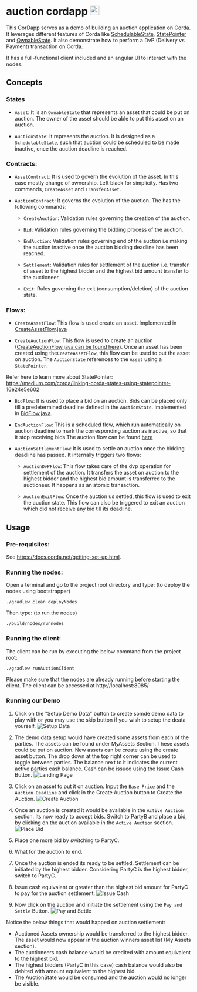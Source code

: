 # auction cordapp [<img src="../../webIDE.png" height=25 />](https://ide.corda.net/?folder=/home/coder/samples-java/Advanced/auction-cordapp)

This CorDapp serves as a demo of building an auction application on Corda. It leverages
different features of Corda like [SchedulableState](https://docs.corda.net/docs/corda-os/event-scheduling.html#how-to-implement-scheduled-events), [StatePointer](https://docs.corda.net/docs/corda-os/api-states.html#state-pointers) and [OwnableState](https://docs.corda.net/docs/corda-os/api-states.html#ownablestate). It also demonstrate
how to perform a DvP (Delivery vs Payment) transaction on Corda.

It has a full-functional client included and an angular UI to interact with the nodes.

## Concepts

### States

- `Asset`: It is an `OwnableState` that represents an asset that could be put on auction. The owner
of the asset should be able to put this asset on an auction.

- `AuctionState`: It represents the auction. It is designed as a `SchedulableState`, such that auction
could be scheduled to be made inactive, once the auction deadline is reached.

### Contracts:

- `AssetContract`: It is used to govern the evolution of the asset. In this case mostly change of
ownership. Left black for simplicity. Has two commands, `CreateAsset` and `TransferAsset`.

- `AuctionContract`: It governs the evolution of the auction. The has the following commands:

  - `CreateAuction`: Validation rules governing the creation of the auction.

  - `Bid`: Validation rules governing the bidding process of the auction.

  - `EndAuction`: Validation rules governing end of the auction i.e making the auction inactive
    once the auction bidding deadline has been reached.

  - `Settlement`: Validation rules for settlement of the auction i.e. transfer of asset to the
    highest bidder and the highest bid amount transfer to the auctioneer.

  - `Exit`: Rules governing the exit (consumption/deletion) of the auction state.

### Flows:

- `CreateAssetFlow`: This flow is used create an asset. Implemented in [CreateAssetFlow.java](./workflows/src/main/java/net/corda/samples/flows/CreateAssetFlow.java#L44-L66)

- `CreateAuctionFlow`: This flow is used to create an auction ([CreateAuctionFlow.java can be found here](./workflows/src/main/java/net/corda/samples/flows/CreateAuctionFlow.java#L58-L96)). Once an asset has been created using
the`CreateAssetFlow`, this flow can be used to put the asset on auction. The `AuctionState`
references to the `Asset` using a `StatePointer`.

Refer here to learn more about StatePointer: https://medium.com/corda/linking-corda-states-using-statepointer-16e24e5e602

- `BidFlow`: It is used to place a bid on an auction. Bids can be placed only till a predetermined
deadline defined in the `AuctionState`. Implemented in [BidFlow.java](./workflows/src/main/java/net/corda/samples/flows/BidFlow.java#L42-L86).

- `EndAuctionFlow`: This is a scheduled flow, which run automatically on auction deadline to mark
the corresponding auction as inactive, so that it stop receiving bids.The auction flow can be found [here](./workflows/src/main/java/net/corda/samples/flows/EndAuctionFlow.java#L39-L83)

- `AuctionSettlementFlow`: It is used to settle an auction once the bidding deadline has passed. It internally triggers two flows:

  - `AuctionDvPFlow`: This flow takes care of the dvp operation for settlement of the auction. It
    transfers the asset on auction to the highest bidder and the highest bid amount is transferred to
    the auctioneer. It happens as an atomic transaction.

  - `AuctionExitFlow`: Once the auction us settled, this flow is used to exit the auction state. This
    flow can also be triggered to  exit an auction which did not receive any bid till its deadline.



## Usage

### Pre-requisites:

See https://docs.corda.net/getting-set-up.html.

### Running the nodes:
Open a terminal and go to the project root directory and type: (to deploy the nodes using bootstrapper)
```
./gradlew clean deployNodes
```
Then type: (to run the nodes)
```
./build/nodes/runnodes
```

### Running the client:

The client can be run by executing the below command from the project root:

`./gradlew runAuctionClient`

Please make sure that the nodes are already running before starting the client.
The client can be accessed at http://localhost:8085/

### Running our Demo

1. Click on the "Setup Demo Data" button to create somde demo data to play with or you
may use the skip button if you wish to setup the deata yourself.
![Setup Data](./snaps/setup.png)

2. The demo data setup would have created some assets from each of the parties. The assets
can be found under MyAssets Section. These assets could be put on auction. New assets can
be create using the create asset button.
The drop down at the top right corner can be used to toggle between parties.
The balance next to it indicates the current active parties cash balance. Cash can be
issued using the Issue Cash Button.
![Landing Page](./snaps/landing.png)

3. Click on an asset to put it on auction. Input the `Base Price` and the `Auction Deadline`
and click in the Create Auction button to Create the Auction.
![Create Auction](./snaps/CreateAuction.png)

4. Once an auction is created it would be available in the `Active Auction` section. Its
now ready to accept bids. Switch to PartyB and place a bid, by clicking on the auction
available in the `Active Auction` section.
![Place Bid](./snaps/Bid.png)

5. Place one more bid by switching to PartyC.

6. What for the auction to end.

7. Once the auction is ended its ready to be settled. Settlement can be initiated by the
highest bidder. Considering PartyC is the highest bidder, switch to PartyC.

8. Issue cash equivalent or greater than the highest bid amount for PartyC to pay for
    the auction settlement.
![Issue Cash](./snaps/CashIssue.png)

9. Now click on the auction and initiate the settlement using the `Pay and Settle` Button.
![Pay and Settle](./snaps/Settle.png)


Notice the below things that would happed on auction settlement:

- Auctioned Assets ownership would be transferred to the highest bidder. The asset would
now appear in the auction winners asset list (My Assets section).
- The auctioneers cash balance would be credited with amount equivalent to the highest bid.
- The highest bidders (PartyC in this case) cash balance would also be debited with amount
equivalent to the highest bid.
- The AuctionState would be consumed and the auction would no longer be visible.
